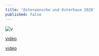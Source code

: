 ```yaml
---
title: 'Osterwünsche und Osterhase 2020'
published: false
---
```


![v](https://cloud.johannische-kirche.org/index.php/s/gWTersDgzd8HzfA)

[video](https://cloud.johannische-kirche.org/index.php/s/gWTersDgzd8HzfA)

[video](https://cloud.johannische-kirche.org/index.php/s/gWTersDgzd8HzfA ':include :type=.mp4')

